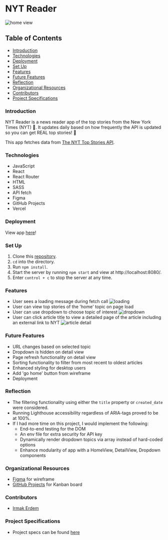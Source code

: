 # NYT Reader
![home view](https://user-images.githubusercontent.com/90080658/191868217-1e557512-ffb1-4812-b65d-04bd8ac0ee62.png)

## Table of Contents
- [Introduction](#introduction)
- [Technologies](#technologies)
- [Deployment](#deployment)
- [Set Up](#set-up)
- [Features](#features)
- [Future Features](#future-features)
- [Reflection](#reflection)
- [Organizational Resources](#organizational-resources)
- [Contributors](#contributors)
- [Project Specifications](#project-specifications)

### Introduction
NYT Reader is a news reader app of the top stories from the New York Times (NYT) 📰. It updates daily based on how frequently the API is updated so you can get REAL top stories! 🎩

This app fetches data from [The NYT Top Stories API](https://developer.nytimes.com/docs/top-stories-product/1/overview).

### Technologies
- JavaScript
- React
- React Router
- HTML
- SASS
- API fetch
- Figma
- GitHub Projects
- Vercel

### Deployment
View app [here](https://nyt-reader-nine.vercel.app)!

### Set Up
1. Clone this [repository](https://github.com/irmakerdem/nyt_reader).
2. `cd` into the directory.
3. Run `npm install`.
4. Start the server by running `npm start` and view at http://localhost:8080/.
5. Enter `control + c` to stop the server at any time.

### Features
- User sees a loading message during fetch call
![loading](https://user-images.githubusercontent.com/90080658/192016354-aed4ba2b-bb6b-4999-bfaa-968af50e6e5a.png)
- User can view top stories of the 'home' topic on page load
- User can use dropdown to choose topic of interest
![dropdown](https://user-images.githubusercontent.com/90080658/191868077-cecadf1e-770a-493e-b1e4-13df6ad70681.png)
- User can click article title to view a detailed page of the article including an external link to NYT
![article detail](https://user-images.githubusercontent.com/90080658/191868147-6670ec96-ac21-41ce-aedf-8fffa1b08704.png)

### Future Features
- URL changes based on selected topic
- Dropdown is hidden on detail view
- Page refresh functionality on detail view
- Sorting functionality to filter from most recent to oldest articles
- Enhanced styling for desktop users
- Add 'go home' button from wireframe
- Deployment

### Reflection
- The filtering functionality using either the `title` property or `created_date` were considered.
- Running Lighthouse accessibility regardless of ARIA-tags proved to be at 100%.
- If I had more time on this project, I would implement the following:
  - End-to-end testing for the DOM
  - An env file for extra security for API key
  - Dynamically render dropdown topics via array instead of hard-coded options
  - Enhance modularity of app with a HomeView, DetailView, Dropdown components

### Organizational Resources
- [Figma](https://www.figma.com/file/uGW24Re7pa9mSMlTnkpDGR/Breaking-Bad?node-id=0%3A1) for wireframe
- [GitHub Projects](https://github.com/users/irmakerdem/projects/3/views/1?layout=board) for Kanban board

### Contributors
- [Irmak Erdem](https://www.linkedin.com/in/irmakerdem/)

### Project Specifications
- Project specs can be found [here](https://mod4.turing.edu/projects/take_home/take_home_fe)
